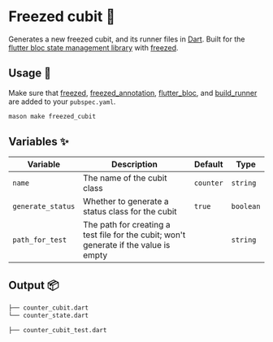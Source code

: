 # Freezed cubit 🧊

Generates a new freezed cubit, and its runner files in [Dart][1]. Built for the [flutter bloc state management library][2] with [freezed][3].

## Usage 🚀

Make sure that [freezed][3], [freezed_annotation][3], [flutter_bloc][2], and [build_runner][4] are added to your `pubspec.yaml`.

```sh
mason make freezed_cubit
```

## Variables ✨

| Variable | Description                | Default   | Type     |
| -------- | -------------------------- | --------- | -------- |
| `name`   | The name of the cubit class | `counter` | `string` |
| `generate_status`   | Whether to generate a status class for the cubit | `true` | `boolean` |
| `path_for_test`   | The path for creating a test file for the cubit; won't generate if the value is empty  |  | `string` |

## Output 📦

```sh
├── counter_cubit.dart
└── counter_state.dart
```

```sh
├── counter_cubit_test.dart
```

[1]: https://dart.dev
[2]: https://github.com/felangel/bloc/tree/master/packages/flutter_bloc
[3]: https://github.com/rrousselGit/freezed
[4]: https://github.com/dart-lang/build/tree/master/build_runner
